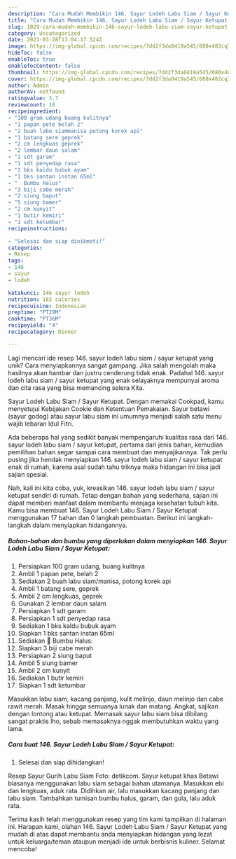 ```yaml
---
description: "Cara Mudah Membikin 146. Sayur Lodeh Labu Siam / Sayur Ketupat yang Lezat"
title: "Cara Mudah Membikin 146. Sayur Lodeh Labu Siam / Sayur Ketupat yang Lezat"
slug: 1029-cara-mudah-membikin-146-sayur-lodeh-labu-siam-sayur-ketupat-yang-lezat
category: Uncategorized
date: 2023-03-28T13:04:17.524Z
image: https://img-global.cpcdn.com/recipes/7dd2f3da0419a545/680x482cq70/146-sayur-lodeh-labu-siam-sayur-ketupat-foto-resep-utama.jpg
hideToc: false
enableToc: true
enableTocContent: false
thumbnail: https://img-global.cpcdn.com/recipes/7dd2f3da0419a545/680x482cq70/146-sayur-lodeh-labu-siam-sayur-ketupat-foto-resep-utama.jpg
cover: https://img-global.cpcdn.com/recipes/7dd2f3da0419a545/680x482cq70/146-sayur-lodeh-labu-siam-sayur-ketupat-foto-resep-utama.jpg
author: Admin
authorAv: notfound
ratingvalue: 3.7
reviewcount: 18
recipeingredient:
- "100 gram udang buang kulitnya"
- "1 papan pete belah 2"
- "2 buah labu siammanisa potong korek api"
- "1 batang sere geprek"
- "2 cm lengkuas geprek"
- "2 lembar daun salam"
- "1 sdt garam"
- "1 sdt penyedap rasa"
- "1 bks kaldu bubuk ayam"
- "1 bks santan instan 65ml"
- "  Bumbu Halus"
- "3 biji cabe merah"
- "2 siung baput"
- "5 siung bamer"
- "2 cm kunyit"
- "1 butir kemiri"
- "1 sdt ketumbar"
recipeinstructions:

- "Selesai dan siap dinikmati!"
categories:
- Resep
tags:
- 146
- sayur
- lodeh

katakunci: 146 sayur lodeh 
nutrition: 183 calories
recipecuisine: Indonesian
preptime: "PT29M"
cooktime: "PT36M"
recipeyield: "4"
recipecategory: Dinner

---
```





Lagi mencari ide resep 146. sayur lodeh labu siam / sayur ketupat yang unik? Cara menyiapkannya sangat gampang. Jika salah mengolah maka hasilnya akan hambar dan justru cenderung tidak enak. Padahal 146. sayur lodeh labu siam / sayur ketupat yang enak selayaknya mempunyai aroma dan cita rasa yang bisa memancing selera Kita.





Sayur Lodeh Labu Siam / Sayur Ketupat. Dengan memakai Cookpad, kamu menyetujui Kebijakan Cookie dan Ketentuan Pemakaian. Sayur betawi (sayur godog) atau sayur labu siam ini umumnya menjadi salah satu menu wajib lebaran Idul Fitri.

Ada beberapa hal yang sedikit banyak mempengaruhi kualitas rasa dari 146. sayur lodeh labu siam / sayur ketupat, pertama dari jenis bahan, kemudian pemilihan bahan segar sampai cara membuat dan menyajikannya. Tak perlu pusing jika hendak menyiapkan 146. sayur lodeh labu siam / sayur ketupat enak di rumah, karena asal sudah tahu triknya maka hidangan ini bisa jadi sajian spesial.






Nah, kali ini kita coba, yuk, kreasikan 146. sayur lodeh labu siam / sayur ketupat sendiri di rumah. Tetap dengan bahan yang sederhana, sajian ini dapat memberi manfaat dalam membantu menjaga kesehatan tubuh kita. Kamu bisa membuat 146. Sayur Lodeh Labu Siam / Sayur Ketupat menggunakan 17 bahan dan 0 langkah pembuatan. Berikut ini langkah-langkah dalam menyiapkan hidangannya.

<!--inarticleads1-->

##### Bahan-bahan dan bumbu yang diperlukan dalam menyiapkan 146. Sayur Lodeh Labu Siam / Sayur Ketupat:

1. Persiapkan 100 gram udang, buang kulitnya
1. Ambil 1 papan pete, belah 2
1. Sediakan 2 buah labu siam/manisa, potong korek api
1. Ambil 1 batang sere, geprek
1. Ambil 2 cm lengkuas, geprek
1. Gunakan 2 lembar daun salam
1. Persiapkan 1 sdt garam
1. Persiapkan 1 sdt penyedap rasa
1. Sediakan 1 bks kaldu bubuk ayam
1. Siapkan 1 bks santan instan 65ml
1. Sediakan  📎 Bumbu Halus:
1. Siapkan 3 biji cabe merah
1. Persiapkan 2 siung baput
1. Ambil 5 siung bamer
1. Ambil 2 cm kunyit
1. Sediakan 1 butir kemiri
1. Siapkan 1 sdt ketumbar


Masukkan labu siam, kacang panjang, kulit melinjo, daun melinjo dan cabe rawit merah. Masak hingga semuanya lunak dan matang. Angkat, sajikan dengan lontong atau ketupat. Memasak sayur labu siam bisa dibilang sangat praktis lho, sebab memasaknya nggak membutuhkan waktu yang lama. 

<!--inarticleads2-->

##### Cara buat 146. Sayur Lodeh Labu Siam / Sayur Ketupat:


1. Selesai dan siap dihidangkan!

Resep Sayur Gurih Labu Siam Foto: detikcom. Sayur ketupat khas Betawi biasanya menggunakan labu siam sebagai bahan utamanya. Masukkan ebi dan lengkuas, aduk rata. Didihkan air, lalu masukkan kacang panjang dan labu siam. Tambahkan tumisan bumbu halus, garam, dan gula, lalu aduk rata. 

Terima kasih telah menggunakan resep yang tim kami tampilkan di halaman ini. Harapan kami, olahan 146. Sayur Lodeh Labu Siam / Sayur Ketupat yang mudah di atas dapat membantu anda menyiapkan hidangan yang lezat untuk keluarga/teman ataupun menjadi ide untuk berbisnis kuliner. Selamat mencoba!
